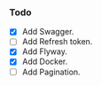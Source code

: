 ### Todo

- [x] Add Swagger.
- [ ] Add Refresh token.
- [x] Add Flyway.
- [x] Add Docker.
- [ ] Add Pagination.
